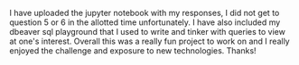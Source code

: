 I have uploaded the jupyter notebook with my responses, I did not get to question 5 or 6 in the allotted time unfortunately. I have also included my dbeaver sql playground that I used to write and tinker with queries to view at one's interest. Overall this was a really fun project to work on and I really enjoyed the challenge and exposure to new technologies. Thanks!
